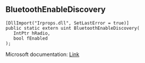 ## BluetoothEnableDiscovery

```
[DllImport("Irprops.dll", SetLastError = true)]
public static extern uint BluetoothEnableDiscovery(
   IntPtr hRadio,
   bool fEnabled
);
```

Microsoft documentation: [Link](https://docs.microsoft.com/en-us/windows/win32/api/bluetoothapis/nf-bluetoothapis-bluetoothenablediscovery)
